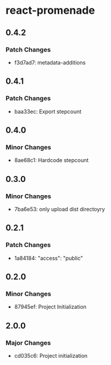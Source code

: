 # react-promenade

## 0.4.2

### Patch Changes

- f3d7ad7: metadata-additions

## 0.4.1

### Patch Changes

- baa33ec: Export stepcount

## 0.4.0

### Minor Changes

- 8ae68c1: Hardcode stepcount

## 0.3.0

### Minor Changes

- 7ba6e53: only upload dist directoyry

## 0.2.1

### Patch Changes

- 1a84184: "access": "public"

## 0.2.0

### Minor Changes

- 87945ef: Project Initialization

## 2.0.0

### Major Changes

- cd035c6: Project initialization
